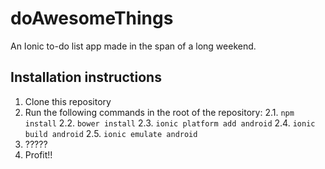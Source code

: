 # doAwesomeThings
An Ionic to-do list app made in the span of a long weekend.

## Installation instructions
1. Clone this repository
2. Run the following commands in the root of the repository:
2.1. `npm install`
2.2. `bower install`
2.3. `ionic platform add android`
2.4. `ionic build android`
2.5. `ionic emulate android`
3. ?????
4. Profit!!
